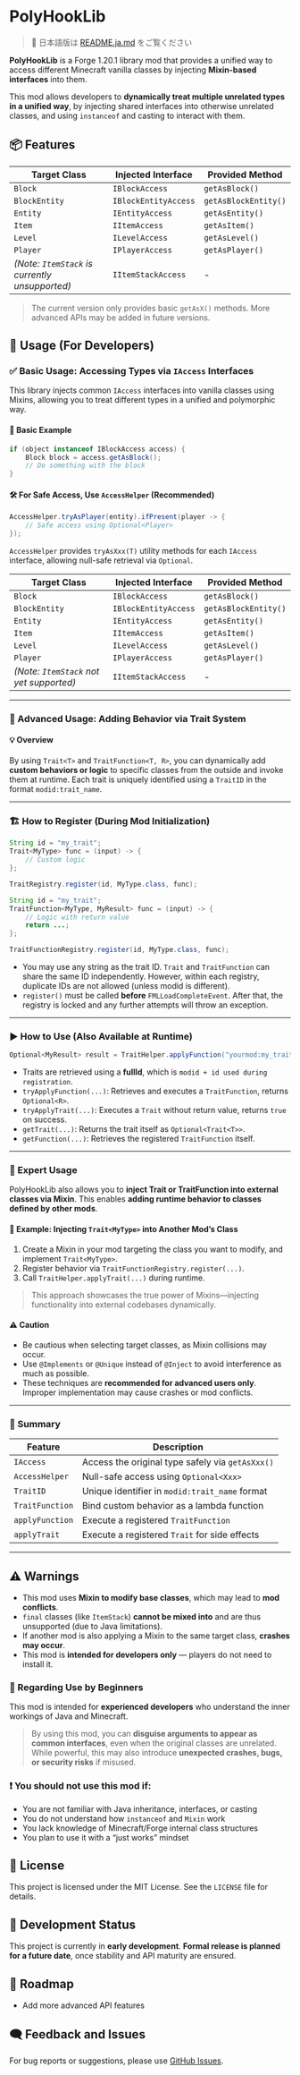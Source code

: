 # PolyHookLib

> 🔗 日本語版は [README.ja.md](./README.ja.md) をご覧ください

**PolyHookLib** is a Forge 1.20.1 library mod that provides a unified way to access different Minecraft vanilla classes
by injecting **Mixin-based interfaces** into them.

This mod allows developers to **dynamically treat multiple unrelated types in a unified way**,
by injecting shared interfaces into otherwise unrelated classes, and using `instanceof` and casting to interact with them.


## 📦 Features

| Target Class                                   | Injected Interface   | Provided Method      |
| ---------------------------------------------- | -------------------- | -------------------- |
| `Block`                                        | `IBlockAccess`       | `getAsBlock()`       |
| `BlockEntity`                                  | `IBlockEntityAccess` | `getAsBlockEntity()` |
| `Entity`                                       | `IEntityAccess`      | `getAsEntity()`      |
| `Item`                                         | `IItemAccess`        | `getAsItem()`        |
| `Level`                                        | `ILevelAccess`       | `getAsLevel()`       |
| `Player`                                       | `IPlayerAccess`      | `getAsPlayer()`      |
| *(Note: `ItemStack` is currently unsupported)* | `IItemStackAccess`   | -                    |

> The current version only provides basic `getAsX()` methods.
> More advanced APIs may be added in future versions.


## 🔧 Usage (For Developers)

### ✅ Basic Usage: Accessing Types via `IAccess` Interfaces

This library injects common `IAccess` interfaces into vanilla classes using Mixins,
allowing you to treat different types in a unified and polymorphic way.

#### 📌 Basic Example

```java
if (object instanceof IBlockAccess access) {
    Block block = access.getAsBlock();
    // Do something with the block
}
```

#### 🛠 For Safe Access, Use `AccessHelper` (Recommended)

```java
AccessHelper.tryAsPlayer(entity).ifPresent(player -> {
    // Safe access using Optional<Player>
});
```

`AccessHelper` provides `tryAsXxx(T)` utility methods for each `IAccess` interface,
allowing null-safe retrieval via `Optional`.

| Target Class                            | Injected Interface   | Provided Method      |
| --------------------------------------- | -------------------- | -------------------- |
| `Block`                                 | `IBlockAccess`       | `getAsBlock()`       |
| `BlockEntity`                           | `IBlockEntityAccess` | `getAsBlockEntity()` |
| `Entity`                                | `IEntityAccess`      | `getAsEntity()`      |
| `Item`                                  | `IItemAccess`        | `getAsItem()`        |
| `Level`                                 | `ILevelAccess`       | `getAsLevel()`       |
| `Player`                                | `IPlayerAccess`      | `getAsPlayer()`      |
| *(Note: `ItemStack` not yet supported)* | `IItemStackAccess`   | -                    |

---

### 🧩 Advanced Usage: Adding Behavior via Trait System

#### 💡 Overview

By using `Trait<T>` and `TraitFunction<T, R>`, you can dynamically add
**custom behaviors or logic** to specific classes from the outside and invoke them at runtime.
Each trait is uniquely identified using a `TraitID` in the format `modid:trait_name`.

---

### 🏗 How to Register (During Mod Initialization)

```java
String id = "my_trait";
Trait<MyType> func = (input) -> {
    // Custom logic
};

TraitRegistry.register(id, MyType.class, func);
```

```java
String id = "my_trait";
TraitFunction<MyType, MyResult> func = (input) -> {
    // Logic with return value
    return ...;
};

TraitFunctionRegistry.register(id, MyType.class, func);
```

* You may use any string as the trait ID.
  `Trait` and `TraitFunction` can share the same ID independently.
  However, within each registry, duplicate IDs are not allowed (unless modid is different).
* `register()` must be called **before** `FMLLoadCompleteEvent`.
  After that, the registry is locked and any further attempts will throw an exception.

---

### ▶ How to Use (Also Available at Runtime)

```java
Optional<MyResult> result = TraitHelper.applyFunction("yourmod:my_trait", MyType.class, instance);
```

* Traits are retrieved using a **fullId**, which is `modid + id used during registration`.
* `tryApplyFunction(...)`: Retrieves and executes a `TraitFunction`, returns `Optional<R>`.
* `tryApplyTrait(...)`: Executes a `Trait` without return value, returns `true` on success.
* `getTrait(...)`: Returns the trait itself as `Optional<Trait<T>>`.
* `getFunction(...)`: Retrieves the registered `TraitFunction` itself.

---

### 🚀 Expert Usage

PolyHookLib also allows you to **inject Trait or TraitFunction into external classes via Mixin**.
This enables **adding runtime behavior to classes defined by other mods**.

#### 🧪 Example: Injecting `Trait<MyType>` into Another Mod’s Class

1. Create a Mixin in your mod targeting the class you want to modify, and implement `Trait<MyType>`.
2. Register behavior via `TraitFunctionRegistry.register(...)`.
3. Call `TraitHelper.applyTrait(...)` during runtime.

> This approach showcases the true power of Mixins—injecting functionality into external codebases dynamically.

#### ⚠ Caution

* Be cautious when selecting target classes, as Mixin collisions may occur.
* Use `@Implements` or `@Unique` instead of `@Inject` to avoid interference as much as possible.
* These techniques are **recommended for advanced users only**.
  Improper implementation may cause crashes or mod conflicts.

---

### 🧾 Summary

| Feature         | Description                                      |
| --------------- | ------------------------------------------------ |
| `IAccess`       | Access the original type safely via `getAsXxx()` |
| `AccessHelper`  | Null-safe access using `Optional<Xxx>`           |
| `TraitID`       | Unique identifier in `modid:trait_name` format   |
| `TraitFunction` | Bind custom behavior as a lambda function        |
| `applyFunction` | Execute a registered `TraitFunction`             |
| `applyTrait`    | Execute a registered `Trait` for side effects    |

---


## ⚠ Warnings

* This mod uses **Mixin to modify base classes**, which may lead to **mod conflicts**.
* `final` classes (like `ItemStack`) **cannot be mixed into** and are thus unsupported (due to Java limitations).
* If another mod is also applying a Mixin to the same target class, **crashes may occur**.
* This mod is **intended for developers only** — players do not need to install it.

### 🚨 Regarding Use by Beginners

This mod is intended for **experienced developers** who understand the inner workings of Java and Minecraft.

> By using this mod, you can **disguise arguments to appear as common interfaces**,
> even when the original classes are unrelated.
> While powerful, this may also introduce **unexpected crashes, bugs, or security risks** if misused.

### ❗ You should **not use this mod** if:

* You are not familiar with Java inheritance, interfaces, or casting
* You do not understand how `instanceof` and `Mixin` work
* You lack knowledge of Minecraft/Forge internal class structures
* You plan to use it with a “just works” mindset

## 📝 License

This project is licensed under the MIT License. See the `LICENSE` file for details.

## 🚧 Development Status

This project is currently in **early development**.
**Formal release is planned for a future date**, once stability and API maturity are ensured.

## 🚧 Roadmap

* Add more advanced API features

## 🗨 Feedback and Issues

For bug reports or suggestions, please use [GitHub Issues](https://github.com/yua134/polyhooklib/issues).
